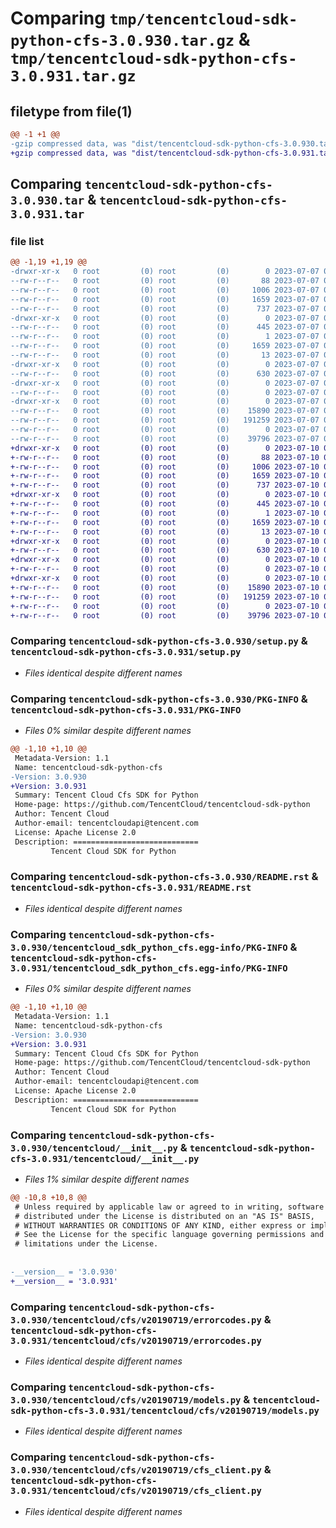 # Comparing `tmp/tencentcloud-sdk-python-cfs-3.0.930.tar.gz` & `tmp/tencentcloud-sdk-python-cfs-3.0.931.tar.gz`

## filetype from file(1)

```diff
@@ -1 +1 @@
-gzip compressed data, was "dist/tencentcloud-sdk-python-cfs-3.0.930.tar", last modified: Fri Jul  7 00:19:21 2023, max compression
+gzip compressed data, was "dist/tencentcloud-sdk-python-cfs-3.0.931.tar", last modified: Mon Jul 10 00:33:11 2023, max compression
```

## Comparing `tencentcloud-sdk-python-cfs-3.0.930.tar` & `tencentcloud-sdk-python-cfs-3.0.931.tar`

### file list

```diff
@@ -1,19 +1,19 @@
-drwxr-xr-x   0 root         (0) root         (0)        0 2023-07-07 00:19:21.000000 tencentcloud-sdk-python-cfs-3.0.930/
--rw-r--r--   0 root         (0) root         (0)       88 2023-07-07 00:19:21.000000 tencentcloud-sdk-python-cfs-3.0.930/setup.cfg
--rw-r--r--   0 root         (0) root         (0)     1006 2023-07-07 00:19:21.000000 tencentcloud-sdk-python-cfs-3.0.930/setup.py
--rw-r--r--   0 root         (0) root         (0)     1659 2023-07-07 00:19:21.000000 tencentcloud-sdk-python-cfs-3.0.930/PKG-INFO
--rw-r--r--   0 root         (0) root         (0)      737 2023-07-07 00:19:21.000000 tencentcloud-sdk-python-cfs-3.0.930/README.rst
-drwxr-xr-x   0 root         (0) root         (0)        0 2023-07-07 00:19:21.000000 tencentcloud-sdk-python-cfs-3.0.930/tencentcloud_sdk_python_cfs.egg-info/
--rw-r--r--   0 root         (0) root         (0)      445 2023-07-07 00:19:21.000000 tencentcloud-sdk-python-cfs-3.0.930/tencentcloud_sdk_python_cfs.egg-info/SOURCES.txt
--rw-r--r--   0 root         (0) root         (0)        1 2023-07-07 00:19:21.000000 tencentcloud-sdk-python-cfs-3.0.930/tencentcloud_sdk_python_cfs.egg-info/dependency_links.txt
--rw-r--r--   0 root         (0) root         (0)     1659 2023-07-07 00:19:21.000000 tencentcloud-sdk-python-cfs-3.0.930/tencentcloud_sdk_python_cfs.egg-info/PKG-INFO
--rw-r--r--   0 root         (0) root         (0)       13 2023-07-07 00:19:21.000000 tencentcloud-sdk-python-cfs-3.0.930/tencentcloud_sdk_python_cfs.egg-info/top_level.txt
-drwxr-xr-x   0 root         (0) root         (0)        0 2023-07-07 00:19:21.000000 tencentcloud-sdk-python-cfs-3.0.930/tencentcloud/
--rw-r--r--   0 root         (0) root         (0)      630 2023-07-07 00:19:21.000000 tencentcloud-sdk-python-cfs-3.0.930/tencentcloud/__init__.py
-drwxr-xr-x   0 root         (0) root         (0)        0 2023-07-07 00:19:21.000000 tencentcloud-sdk-python-cfs-3.0.930/tencentcloud/cfs/
--rw-r--r--   0 root         (0) root         (0)        0 2023-07-07 00:19:21.000000 tencentcloud-sdk-python-cfs-3.0.930/tencentcloud/cfs/__init__.py
-drwxr-xr-x   0 root         (0) root         (0)        0 2023-07-07 00:19:21.000000 tencentcloud-sdk-python-cfs-3.0.930/tencentcloud/cfs/v20190719/
--rw-r--r--   0 root         (0) root         (0)    15890 2023-07-07 00:19:21.000000 tencentcloud-sdk-python-cfs-3.0.930/tencentcloud/cfs/v20190719/errorcodes.py
--rw-r--r--   0 root         (0) root         (0)   191259 2023-07-07 00:19:21.000000 tencentcloud-sdk-python-cfs-3.0.930/tencentcloud/cfs/v20190719/models.py
--rw-r--r--   0 root         (0) root         (0)        0 2023-07-07 00:19:21.000000 tencentcloud-sdk-python-cfs-3.0.930/tencentcloud/cfs/v20190719/__init__.py
--rw-r--r--   0 root         (0) root         (0)    39796 2023-07-07 00:19:21.000000 tencentcloud-sdk-python-cfs-3.0.930/tencentcloud/cfs/v20190719/cfs_client.py
+drwxr-xr-x   0 root         (0) root         (0)        0 2023-07-10 00:33:11.000000 tencentcloud-sdk-python-cfs-3.0.931/
+-rw-r--r--   0 root         (0) root         (0)       88 2023-07-10 00:33:11.000000 tencentcloud-sdk-python-cfs-3.0.931/setup.cfg
+-rw-r--r--   0 root         (0) root         (0)     1006 2023-07-10 00:33:11.000000 tencentcloud-sdk-python-cfs-3.0.931/setup.py
+-rw-r--r--   0 root         (0) root         (0)     1659 2023-07-10 00:33:11.000000 tencentcloud-sdk-python-cfs-3.0.931/PKG-INFO
+-rw-r--r--   0 root         (0) root         (0)      737 2023-07-10 00:33:11.000000 tencentcloud-sdk-python-cfs-3.0.931/README.rst
+drwxr-xr-x   0 root         (0) root         (0)        0 2023-07-10 00:33:11.000000 tencentcloud-sdk-python-cfs-3.0.931/tencentcloud_sdk_python_cfs.egg-info/
+-rw-r--r--   0 root         (0) root         (0)      445 2023-07-10 00:33:11.000000 tencentcloud-sdk-python-cfs-3.0.931/tencentcloud_sdk_python_cfs.egg-info/SOURCES.txt
+-rw-r--r--   0 root         (0) root         (0)        1 2023-07-10 00:33:11.000000 tencentcloud-sdk-python-cfs-3.0.931/tencentcloud_sdk_python_cfs.egg-info/dependency_links.txt
+-rw-r--r--   0 root         (0) root         (0)     1659 2023-07-10 00:33:11.000000 tencentcloud-sdk-python-cfs-3.0.931/tencentcloud_sdk_python_cfs.egg-info/PKG-INFO
+-rw-r--r--   0 root         (0) root         (0)       13 2023-07-10 00:33:11.000000 tencentcloud-sdk-python-cfs-3.0.931/tencentcloud_sdk_python_cfs.egg-info/top_level.txt
+drwxr-xr-x   0 root         (0) root         (0)        0 2023-07-10 00:33:11.000000 tencentcloud-sdk-python-cfs-3.0.931/tencentcloud/
+-rw-r--r--   0 root         (0) root         (0)      630 2023-07-10 00:33:11.000000 tencentcloud-sdk-python-cfs-3.0.931/tencentcloud/__init__.py
+drwxr-xr-x   0 root         (0) root         (0)        0 2023-07-10 00:33:11.000000 tencentcloud-sdk-python-cfs-3.0.931/tencentcloud/cfs/
+-rw-r--r--   0 root         (0) root         (0)        0 2023-07-10 00:33:11.000000 tencentcloud-sdk-python-cfs-3.0.931/tencentcloud/cfs/__init__.py
+drwxr-xr-x   0 root         (0) root         (0)        0 2023-07-10 00:33:11.000000 tencentcloud-sdk-python-cfs-3.0.931/tencentcloud/cfs/v20190719/
+-rw-r--r--   0 root         (0) root         (0)    15890 2023-07-10 00:33:11.000000 tencentcloud-sdk-python-cfs-3.0.931/tencentcloud/cfs/v20190719/errorcodes.py
+-rw-r--r--   0 root         (0) root         (0)   191259 2023-07-10 00:33:11.000000 tencentcloud-sdk-python-cfs-3.0.931/tencentcloud/cfs/v20190719/models.py
+-rw-r--r--   0 root         (0) root         (0)        0 2023-07-10 00:33:11.000000 tencentcloud-sdk-python-cfs-3.0.931/tencentcloud/cfs/v20190719/__init__.py
+-rw-r--r--   0 root         (0) root         (0)    39796 2023-07-10 00:33:11.000000 tencentcloud-sdk-python-cfs-3.0.931/tencentcloud/cfs/v20190719/cfs_client.py
```

### Comparing `tencentcloud-sdk-python-cfs-3.0.930/setup.py` & `tencentcloud-sdk-python-cfs-3.0.931/setup.py`

 * *Files identical despite different names*

### Comparing `tencentcloud-sdk-python-cfs-3.0.930/PKG-INFO` & `tencentcloud-sdk-python-cfs-3.0.931/PKG-INFO`

 * *Files 0% similar despite different names*

```diff
@@ -1,10 +1,10 @@
 Metadata-Version: 1.1
 Name: tencentcloud-sdk-python-cfs
-Version: 3.0.930
+Version: 3.0.931
 Summary: Tencent Cloud Cfs SDK for Python
 Home-page: https://github.com/TencentCloud/tencentcloud-sdk-python
 Author: Tencent Cloud
 Author-email: tencentcloudapi@tencent.com
 License: Apache License 2.0
 Description: ============================
         Tencent Cloud SDK for Python
```

### Comparing `tencentcloud-sdk-python-cfs-3.0.930/README.rst` & `tencentcloud-sdk-python-cfs-3.0.931/README.rst`

 * *Files identical despite different names*

### Comparing `tencentcloud-sdk-python-cfs-3.0.930/tencentcloud_sdk_python_cfs.egg-info/PKG-INFO` & `tencentcloud-sdk-python-cfs-3.0.931/tencentcloud_sdk_python_cfs.egg-info/PKG-INFO`

 * *Files 0% similar despite different names*

```diff
@@ -1,10 +1,10 @@
 Metadata-Version: 1.1
 Name: tencentcloud-sdk-python-cfs
-Version: 3.0.930
+Version: 3.0.931
 Summary: Tencent Cloud Cfs SDK for Python
 Home-page: https://github.com/TencentCloud/tencentcloud-sdk-python
 Author: Tencent Cloud
 Author-email: tencentcloudapi@tencent.com
 License: Apache License 2.0
 Description: ============================
         Tencent Cloud SDK for Python
```

### Comparing `tencentcloud-sdk-python-cfs-3.0.930/tencentcloud/__init__.py` & `tencentcloud-sdk-python-cfs-3.0.931/tencentcloud/__init__.py`

 * *Files 1% similar despite different names*

```diff
@@ -10,8 +10,8 @@
 # Unless required by applicable law or agreed to in writing, software
 # distributed under the License is distributed on an "AS IS" BASIS,
 # WITHOUT WARRANTIES OR CONDITIONS OF ANY KIND, either express or implied.
 # See the License for the specific language governing permissions and
 # limitations under the License.
 
 
-__version__ = '3.0.930'
+__version__ = '3.0.931'
```

### Comparing `tencentcloud-sdk-python-cfs-3.0.930/tencentcloud/cfs/v20190719/errorcodes.py` & `tencentcloud-sdk-python-cfs-3.0.931/tencentcloud/cfs/v20190719/errorcodes.py`

 * *Files identical despite different names*

### Comparing `tencentcloud-sdk-python-cfs-3.0.930/tencentcloud/cfs/v20190719/models.py` & `tencentcloud-sdk-python-cfs-3.0.931/tencentcloud/cfs/v20190719/models.py`

 * *Files identical despite different names*

### Comparing `tencentcloud-sdk-python-cfs-3.0.930/tencentcloud/cfs/v20190719/cfs_client.py` & `tencentcloud-sdk-python-cfs-3.0.931/tencentcloud/cfs/v20190719/cfs_client.py`

 * *Files identical despite different names*

